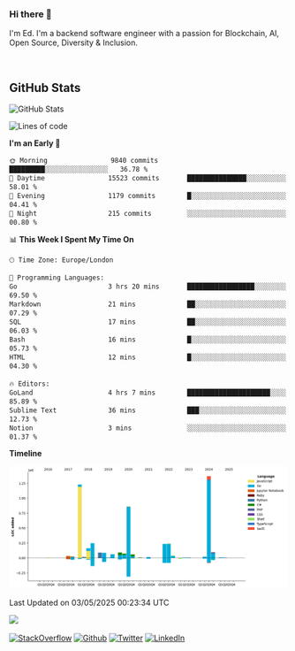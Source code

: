 ### Hi there 👋
 I'm Ed. I'm a backend software engineer with a passion for Blockchain, AI, Open Source, Diversity & Inclusion.

<br />

<h2>GitHub Stats</h2>
<p><img src="https://github-readme-stats.vercel.app/api?username=echarrod&amp;show_icons=true" alt="GitHub Stats"></p>

<!--START_SECTION:waka-->
![Lines of code](https://img.shields.io/badge/From%20Hello%20World%20I%27ve%20Written-5.0%20million%20lines%20of%20code-blue)

**I'm an Early 🐤** 

```text
🌞 Morning                9840 commits        █████████░░░░░░░░░░░░░░░░   36.78 % 
🌆 Daytime                15523 commits       ███████████████░░░░░░░░░░   58.01 % 
🌃 Evening                1179 commits        █░░░░░░░░░░░░░░░░░░░░░░░░   04.41 % 
🌙 Night                  215 commits         ░░░░░░░░░░░░░░░░░░░░░░░░░   00.80 % 
```


📊 **This Week I Spent My Time On** 

```text
🕑︎ Time Zone: Europe/London

💬 Programming Languages: 
Go                       3 hrs 20 mins       █████████████████░░░░░░░░   69.50 % 
Markdown                 21 mins             ██░░░░░░░░░░░░░░░░░░░░░░░   07.29 % 
SQL                      17 mins             ██░░░░░░░░░░░░░░░░░░░░░░░   06.03 % 
Bash                     16 mins             █░░░░░░░░░░░░░░░░░░░░░░░░   05.73 % 
HTML                     12 mins             █░░░░░░░░░░░░░░░░░░░░░░░░   04.30 % 

🔥 Editors: 
GoLand                   4 hrs 7 mins        █████████████████████░░░░   85.89 % 
Sublime Text             36 mins             ███░░░░░░░░░░░░░░░░░░░░░░   12.73 % 
Notion                   3 mins              ░░░░░░░░░░░░░░░░░░░░░░░░░   01.37 % 
```

**Timeline**

![Lines of Code chart](https://raw.githubusercontent.com/echarrod/echarrod/main/assets/bar_graph.png)


 Last Updated on 03/05/2025 00:23:34 UTC
<!--END_SECTION:waka-->

![](https://komarev.com/ghpvc/?username=echarrod)

<p>
<a href="https://stackoverflow.com/users/1014632/ech" target="_blank"><img alt="StackOverflow" src="https://img.shields.io/badge/-Stackoverflow-FE7A16?style=for-the-badge&logo=stack-overflow&logoColor=white" /></a> 
<a href="https://github.com/echarrod" target="_blank"><img alt="Github" src="https://img.shields.io/badge/GitHub-%2312100E.svg?&style=for-the-badge&logo=Github&logoColor=white" /></a> 
<a href="https://twitter.com/e_harrod" target="_blank"><img alt="Twitter" src="https://img.shields.io/badge/twitter-%231DA1F2.svg?&style=for-the-badge&logo=twitter&logoColor=white" /></a> 
<a href="https://www.linkedin.com/in/ed-harrod" target="_blank"><img alt="LinkedIn" src="https://img.shields.io/badge/linkedin-%230077B5.svg?&style=for-the-badge&logo=linkedin&logoColor=white" /></a>
